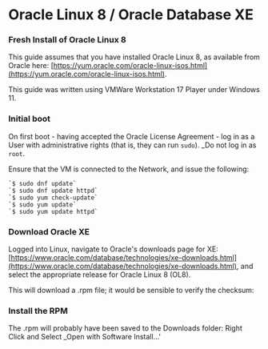 # Oracle Linux 8 / Oracle Database XE

### Fresh Install of Oracle Linux 8

This guide assumes that you have installed Oracle Linux 8, as available from Oracle here: [https://yum.oracle.com/oracle-linux-isos.html](https://yum.oracle.com/oracle-linux-isos.html).

This guide was written using VMWare Workstation 17 Player under Windows 11.


### Initial boot

On first boot - having accepted the Oracle License Agreement - log in as a User with administrative rights (that is, they can run `sudo`). _Do not log in as `root`.

Ensure that the VM is connected to the Network, and issue the following:

    `$ sudo dnf update`
    `$ sudo dnf update httpd`
    `$ sudo yum check-update`
    `$ sudo yum update`
    `$ sudo yum update httpd`



### Download Oracle XE

Logged into Linux, navigate to Oracle's downloads page for XE: [https://www.oracle.com/database/technologies/xe-downloads.html](https://www.oracle.com/database/technologies/xe-downloads.html), and select the appropriate release for Oracle Linux 8 (OL8).

This will download a .rpm file; it would be sensible to verify the checksum:


### Install the RPM

The .rpm will probably have been saved to the Downloads folder: Right Click and Select _Open with Software Install...'










